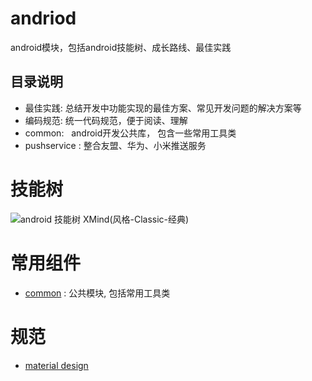 # andriod
android模块，包括android技能树、成长路线、最佳实践

## 目录说明
- 最佳实践:  总结开发中功能实现的最佳方案、常见开发问题的解决方案等
- 编码规范:  统一代码规范，便于阅读、理解
- common:   android开发公共库， 包含一些常用工具类
- pushservice :  整合友盟、华为、小米推送服务

# 技能树
![android 技能树](https://github.com/30days-tech/android/blob/master/成长路线/Android%E6%8A%80%E8%83%BD%E6%A0%91.png)
XMind(风格-Classic-经典)

# 常用组件
- [common]() : 公共模块, 包括常用工具类

# 规范
- [material design](https://material.io/guidelines/material-design/introduction.html)
